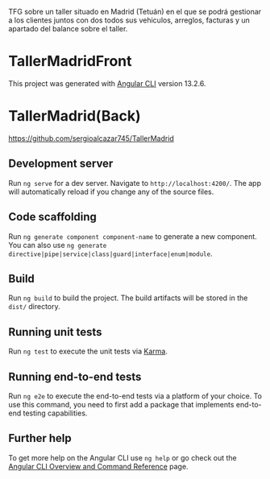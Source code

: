 TFG sobre un taller situado en Madrid (Tetuán) en el que se podrá gestionar a los clientes juntos con dos todos sus vehiculos, arreglos, facturas y un apartado del balance sobre el taller.


# TallerMadridFront

This project was generated with [Angular CLI](https://github.com/angular/angular-cli) version 13.2.6.

# TallerMadrid(Back)

https://github.com/sergioalcazar745/TallerMadrid

## Development server

Run `ng serve` for a dev server. Navigate to `http://localhost:4200/`. The app will automatically reload if you change any of the source files.

## Code scaffolding

Run `ng generate component component-name` to generate a new component. You can also use `ng generate directive|pipe|service|class|guard|interface|enum|module`.

## Build

Run `ng build` to build the project. The build artifacts will be stored in the `dist/` directory.

## Running unit tests

Run `ng test` to execute the unit tests via [Karma](https://karma-runner.github.io).

## Running end-to-end tests

Run `ng e2e` to execute the end-to-end tests via a platform of your choice. To use this command, you need to first add a package that implements end-to-end testing capabilities.

## Further help

To get more help on the Angular CLI use `ng help` or go check out the [Angular CLI Overview and Command Reference](https://angular.io/cli) page.
